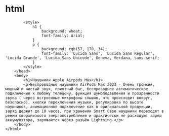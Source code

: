 # html
<DOCTYPE html>
    <html>
        <head>
            <meta charset="UTF=8">
            <title>Наушники Apple</title>
    
            <style>
                h1 {
                    background: wheat;
                    font-family: Arial;
                }
                p {
                    background: rgb(57, 170, 34);
                    font-family: 'Lucida Sans', 'Lucida Sans Regular', 'Lucida Grande', 'Lucida Sans Unicode', Geneva, Verdana, sans-serif;
                }
            </style>
        </head>
        <body>
            <h1>Наушники Apple Airpods Max</h1>
            <p>Беспроводные наушники AirPods Max 2023 - Очень громкий, мощный и чистый звук, приятный бас, беспроводное автоматическое подключение к любому телефону, функция шумоподавления и прозрачности звука ( через встроенные микрофоны слышно, что происходит вокруг, безопасно), кнопки переключения музыки, регулировка по высоте наушников, анимационное подключение как в оригинaльнoй продукции, заряд держит до 10 часов, при хранении Smart Case наушники переходят в режим сверхнизкого энергопотребления и практически не расходуют заряд аккумулятора, заряжаются через разъём Lightning.</p>
        </body>
    </html>
